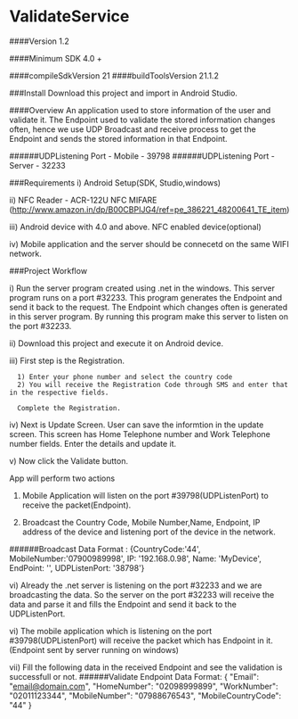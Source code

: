 # ValidateService

####Version 1.2

####Minimum SDK 4.0 +

####compileSdkVersion 21
####buildToolsVersion 21.1.2

###Install
Download this project and import in Android Studio.

####Overview 
An application used to store information of the user and validate it. The Endpoint used to validate the stored information changes often, hence we use UDP Broadcast and receive process to get the Endpoint and sends the stored information in that Endpoint.

######UDPListening Port - Mobile - 39798
######UDPListening Port - Server - 32233

###Requirements
i) Android Setup(SDK, Studio,windows)

ii) NFC Reader - ACR-122U NFC MIFARE (http://www.amazon.in/dp/B00CBPIJG4/ref=pe_386221_48200641_TE_item)

iii) Android device with 4.0 and above. NFC enabled device(optional)

iv) Mobile application and the server should be connecetd on the same WIFI network.

###Project Workflow

i) Run the server program created using .net in the windows. 
        This server program runs on a port #32233. This program generates the Endpoint and send it back to the request. The Endpoint which changes often is generated in this server program. By running this program make this server to listen on the port #32233.
        
ii) Download this project and execute it on Android device.

iii) First step is the Registration. 

      1) Enter your phone number and select the country code
      2) You will receive the Registration Code through SMS and enter that in the respective fields.
      
      Complete the Registration.
      
iv) Next is Update Screen. User can save the informtion in the update screen. This screen has Home Telephone number and Work Telephone number fields. Enter the details and update it.

v) Now click the Validate button. 

App will perform two actions

  1) Mobile Application will listen on the port  #39798(UDPListenPort) to receive the packet(Endpoint).
  
  2) Broadcast the Country Code, Mobile Number,Name, Endpoint, IP address of the device and listening port of the device in the network.

######Broadcast Data Format : 
{CountryCode:'44', MobileNumber:'07900989998', IP: '192.168.0.98', Name: 'MyDevice', EndPoint: '', UDPListenPort: '38798'}
  
vi) Already the .net server is listening on the port #32233 and we are broadcasting the data. So the server on the port #32233 will receive the data and parse it and fills the Endpoint and send it back to the UDPListenPort.

vi) The mobile application which is listening on the port #39798(UDPListenPort) will receive the packet which has Endpoint in it. (Endpoint sent by server running on windows)

vii) Fill the following data in the received Endpoint and see the validation is successfull or not.
######Validate Endpoint Data Format:
{
    "Email": "email@domain.com",
    "HomeNumber": "02098999899",
    "WorkNumber": "02011123344",
    "MobileNumber": "07988676543",
    "MobileCountryCode": "44"
}



